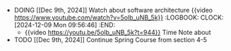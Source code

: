 - DOING [[Dec 9th, 2024]] Watch about software architecture {{video https://www.youtube.com/watch?v=5olb_uNB_5k}}
  :LOGBOOK:
  CLOCK: [2024-12-09 Mon 09:56:46]
  :END:
	- {{video https://youtu.be/5olb_uNB_5k?t=944}} Time Note about
- TODO [[Dec 9th, 2024]] Continue Spring Course from section 4-5